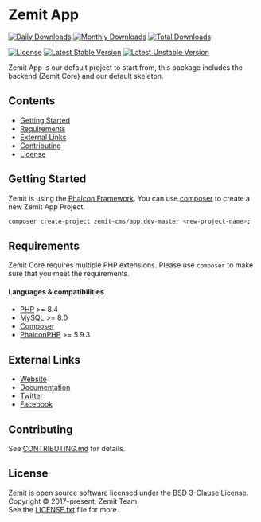 # Zemit App

[![Daily Downloads](https://poser.pugx.org/zemit-cms/core/d/daily)](https://packagist.org/packages/zemit-cms/core)
[![Monthly Downloads](https://poser.pugx.org/zemit-cms/core/d/monthly)](https://packagist.org/packages/zemit-cms/core)
[![Total Downloads](https://poser.pugx.org/zemit-cms/core/downloads)](https://packagist.org/packages/zemit-cms/core)

[![License](https://poser.pugx.org/zemit-cms/core/license)](https://packagist.org/packages/zemit-cms/core)
[![Latest Stable Version](https://poser.pugx.org/zemit-cms/core/v/stable)](https://packagist.org/packages/zemit-cms/core)
[![Latest Unstable Version](https://poser.pugx.org/zemit-cms/core/v/unstable)](https://packagist.org/packages/zemit-cms/core)

Zemit App is our default project to start from, this package includes the backend (Zemit Core) and our default skeleton.

## Contents
- [Getting Started](#getting-started)
- [Requirements](#requirements)
- [External Links](#external-links)
- [Contributing](#contributing)
- [License](#license)
  
## Getting Started
Zemit is using the [Phalcon Framework](https://phalconphp.com). You can use [composer](https://getcomposer.org/) to create a new Zemit App Project.

```bash
composer create-project zemit-cms/app:dev-master <new-project-name>;
```

## Requirements
Zemit Core requires multiple PHP extensions. Please use `composer` to make sure that you meet the requirements.

#### Languages & compatibilities
- [PHP](https://www.php.net/) >= 8.4
- [MySQL](https://www.mysql.com/) >= 8.0
- [Composer](https://getcomposer.org/download/)
- [PhalconPHP](https://docs.phalconphp.com/en/4.0/installation) >= 5.9.3

## External Links
* [Website](https://www.zemit.com)
* [Documentation](https://docs.zemit.com)
* [Twitter](https://twitter.zemit.com)
* [Facebook](https://facebook.zemit.com)

## Contributing
See [CONTRIBUTING.md](https://github.com/zemit-cms/core/blob/master/CONTRIBUTING.md) for details.

## License
Zemit is open source software licensed under the BSD 3-Clause License.
Copyright © 2017-present, Zemit Team.<br>
See the [LICENSE.txt](https://github.com/zemit-cms/app/blob/master/LICENSE.txt) file for more.
